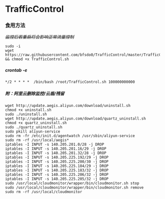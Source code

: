 # TrafficControl
### 食用方法
~~*监控后若重启将会影响正常流量控制*~~

    sudo -i
    wget https://raw.githubusercontent.com/bfsdo0/TrafficControl/master/TrafficControl.sh && chmod +x TrafficControl.sh
##### crontab -e
    */2 * * * *  /bin/bash /root/TrafficControl.sh 100000000000
##### 附：阿里云删除监控/云盾/残留
    wget http://update.aegis.aliyun.com/download/uninstall.sh
    chmod +x uninstall.sh
    sudo ./uninstall.sh
    wget http://update.aegis.aliyun.com/download/quartz_uninstall.sh
    chmod +x quartz_uninstall.sh
    sudo ./quartz_uninstall.sh
    sudo pkill aliyun-service
    sudo rm -fr /etc/init.d/agentwatch /usr/sbin/aliyun-service
    sudo rm -rf /usr/local/aegis*
    iptables -I INPUT -s 140.205.201.0/28 -j DROP
    iptables -I INPUT -s 140.205.201.16/29 -j DROP
    iptables -I INPUT -s 140.205.201.32/28 -j DROP
    iptables -I INPUT -s 140.205.225.192/29 -j DROP
    iptables -I INPUT -s 140.205.225.200/30 -j DROP
    iptables -I INPUT -s 140.205.225.184/29 -j DROP
    iptables -I INPUT -s 140.205.225.183/32 -j DROP
    iptables -I INPUT -s 140.205.225.206/32 -j DROP
    iptables -I INPUT -s 140.205.225.205/32 -j DROP
    sudo /usr/local/cloudmonitor/wrapper/bin/cloudmonitor.sh stop
    sudo /usr/local/cloudmonitor/wrapper/bin/cloudmonitor.sh remove
    sudo rm -rf /usr/local/cloudmonitor
